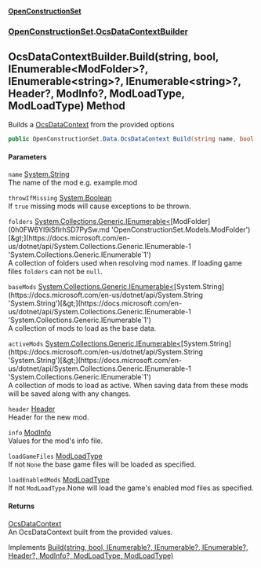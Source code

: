 #### [OpenConstructionSet](index.md 'index')
### [OpenConstructionSet](index.md#OpenConstructionSet 'OpenConstructionSet').[OcsDataContextBuilder](U44ADOjq83qr6ihsRA01VQ.md 'OpenConstructionSet.OcsDataContextBuilder')
## OcsDataContextBuilder.Build(string, bool, IEnumerable&lt;ModFolder&gt;?, IEnumerable&lt;string&gt;?, IEnumerable&lt;string&gt;?, Header?, ModInfo?, ModLoadType, ModLoadType) Method
Builds a [OcsDataContext](3CnFB+gVLALvXc7mqWGM8Q.md 'OpenConstructionSet.Data.OcsDataContext') from the provided options  
```csharp
public OpenConstructionSet.Data.OcsDataContext Build(string name, bool throwIfMissing=true, System.Collections.Generic.IEnumerable<OpenConstructionSet.Models.ModFolder>? folders=null, System.Collections.Generic.IEnumerable<string>? baseMods=null, System.Collections.Generic.IEnumerable<string>? activeMods=null, OpenConstructionSet.Models.Header? header=null, OpenConstructionSet.Models.ModInfo? info=null, OpenConstructionSet.Models.ModLoadType loadGameFiles=OpenConstructionSet.Models.ModLoadType.None, OpenConstructionSet.Models.ModLoadType loadEnabledMods=OpenConstructionSet.Models.ModLoadType.None);
```
#### Parameters
<a name='OpenConstructionSet_OcsDataContextBuilder_Build(string_bool_System_Collections_Generic_IEnumerable_OpenConstructionSet_Models_ModFolder___System_Collections_Generic_IEnumerable_string___System_Collections_Generic_IEnumerable_string___OpenConstructionSet_Models_Header__OpenConstructionSet_Models_ModInfo__OpenConstructionSet_Models_ModLoadType_OpenConstructionSet_Models_ModLoadType)_name'></a>
`name` [System.String](https://docs.microsoft.com/en-us/dotnet/api/System.String 'System.String')  
The name of the mod e.g. example.mod
  
<a name='OpenConstructionSet_OcsDataContextBuilder_Build(string_bool_System_Collections_Generic_IEnumerable_OpenConstructionSet_Models_ModFolder___System_Collections_Generic_IEnumerable_string___System_Collections_Generic_IEnumerable_string___OpenConstructionSet_Models_Header__OpenConstructionSet_Models_ModInfo__OpenConstructionSet_Models_ModLoadType_OpenConstructionSet_Models_ModLoadType)_throwIfMissing'></a>
`throwIfMissing` [System.Boolean](https://docs.microsoft.com/en-us/dotnet/api/System.Boolean 'System.Boolean')  
If `true` missing mods will cause exceptions to be thrown.
  
<a name='OpenConstructionSet_OcsDataContextBuilder_Build(string_bool_System_Collections_Generic_IEnumerable_OpenConstructionSet_Models_ModFolder___System_Collections_Generic_IEnumerable_string___System_Collections_Generic_IEnumerable_string___OpenConstructionSet_Models_Header__OpenConstructionSet_Models_ModInfo__OpenConstructionSet_Models_ModLoadType_OpenConstructionSet_Models_ModLoadType)_folders'></a>
`folders` [System.Collections.Generic.IEnumerable&lt;](https://docs.microsoft.com/en-us/dotnet/api/System.Collections.Generic.IEnumerable-1 'System.Collections.Generic.IEnumerable`1')[ModFolder](0h0FW6YI9iSflrhSD7PySw.md 'OpenConstructionSet.Models.ModFolder')[&gt;](https://docs.microsoft.com/en-us/dotnet/api/System.Collections.Generic.IEnumerable-1 'System.Collections.Generic.IEnumerable`1')  
A collection of folders used when resolving mod names. If loading game files `folders` can not be `null`.
  
<a name='OpenConstructionSet_OcsDataContextBuilder_Build(string_bool_System_Collections_Generic_IEnumerable_OpenConstructionSet_Models_ModFolder___System_Collections_Generic_IEnumerable_string___System_Collections_Generic_IEnumerable_string___OpenConstructionSet_Models_Header__OpenConstructionSet_Models_ModInfo__OpenConstructionSet_Models_ModLoadType_OpenConstructionSet_Models_ModLoadType)_baseMods'></a>
`baseMods` [System.Collections.Generic.IEnumerable&lt;](https://docs.microsoft.com/en-us/dotnet/api/System.Collections.Generic.IEnumerable-1 'System.Collections.Generic.IEnumerable`1')[System.String](https://docs.microsoft.com/en-us/dotnet/api/System.String 'System.String')[&gt;](https://docs.microsoft.com/en-us/dotnet/api/System.Collections.Generic.IEnumerable-1 'System.Collections.Generic.IEnumerable`1')  
A collection of mods to load as the base data.
  
<a name='OpenConstructionSet_OcsDataContextBuilder_Build(string_bool_System_Collections_Generic_IEnumerable_OpenConstructionSet_Models_ModFolder___System_Collections_Generic_IEnumerable_string___System_Collections_Generic_IEnumerable_string___OpenConstructionSet_Models_Header__OpenConstructionSet_Models_ModInfo__OpenConstructionSet_Models_ModLoadType_OpenConstructionSet_Models_ModLoadType)_activeMods'></a>
`activeMods` [System.Collections.Generic.IEnumerable&lt;](https://docs.microsoft.com/en-us/dotnet/api/System.Collections.Generic.IEnumerable-1 'System.Collections.Generic.IEnumerable`1')[System.String](https://docs.microsoft.com/en-us/dotnet/api/System.String 'System.String')[&gt;](https://docs.microsoft.com/en-us/dotnet/api/System.Collections.Generic.IEnumerable-1 'System.Collections.Generic.IEnumerable`1')  
A collection of mods to load as active. When saving data from these mods will be saved along with any changes.
  
<a name='OpenConstructionSet_OcsDataContextBuilder_Build(string_bool_System_Collections_Generic_IEnumerable_OpenConstructionSet_Models_ModFolder___System_Collections_Generic_IEnumerable_string___System_Collections_Generic_IEnumerable_string___OpenConstructionSet_Models_Header__OpenConstructionSet_Models_ModInfo__OpenConstructionSet_Models_ModLoadType_OpenConstructionSet_Models_ModLoadType)_header'></a>
`header` [Header](bjExWrZuBlRDCiIUljjMrA.md 'OpenConstructionSet.Models.Header')  
Header for the new mod.
  
<a name='OpenConstructionSet_OcsDataContextBuilder_Build(string_bool_System_Collections_Generic_IEnumerable_OpenConstructionSet_Models_ModFolder___System_Collections_Generic_IEnumerable_string___System_Collections_Generic_IEnumerable_string___OpenConstructionSet_Models_Header__OpenConstructionSet_Models_ModInfo__OpenConstructionSet_Models_ModLoadType_OpenConstructionSet_Models_ModLoadType)_info'></a>
`info` [ModInfo](h0vCAhsmAC6iWOaLYw25cg.md 'OpenConstructionSet.Models.ModInfo')  
Values for the mod's info file.
  
<a name='OpenConstructionSet_OcsDataContextBuilder_Build(string_bool_System_Collections_Generic_IEnumerable_OpenConstructionSet_Models_ModFolder___System_Collections_Generic_IEnumerable_string___System_Collections_Generic_IEnumerable_string___OpenConstructionSet_Models_Header__OpenConstructionSet_Models_ModInfo__OpenConstructionSet_Models_ModLoadType_OpenConstructionSet_Models_ModLoadType)_loadGameFiles'></a>
`loadGameFiles` [ModLoadType](A5j7r8wm6GxqIgX_lVyVRQ.md 'OpenConstructionSet.Models.ModLoadType')  
If not `None` the base game files will be loaded as specified.
  
<a name='OpenConstructionSet_OcsDataContextBuilder_Build(string_bool_System_Collections_Generic_IEnumerable_OpenConstructionSet_Models_ModFolder___System_Collections_Generic_IEnumerable_string___System_Collections_Generic_IEnumerable_string___OpenConstructionSet_Models_Header__OpenConstructionSet_Models_ModInfo__OpenConstructionSet_Models_ModLoadType_OpenConstructionSet_Models_ModLoadType)_loadEnabledMods'></a>
`loadEnabledMods` [ModLoadType](A5j7r8wm6GxqIgX_lVyVRQ.md 'OpenConstructionSet.Models.ModLoadType')  
If not `ModLoadType`.None will load the game's enabled mod files as specified.
  
#### Returns
[OcsDataContext](3CnFB+gVLALvXc7mqWGM8Q.md 'OpenConstructionSet.Data.OcsDataContext')  
An OcsDataContext built from the provided values.

Implements [Build(string, bool, IEnumerable<ModFolder>?, IEnumerable<string>?, IEnumerable<string>?, Header?, ModInfo?, ModLoadType, ModLoadType)](VnKDE8nWjAszYIHycMpTog.md 'OpenConstructionSet.IOcsDataContextBuilder.Build(string, bool, System.Collections.Generic.IEnumerable&lt;OpenConstructionSet.Models.ModFolder&gt;?, System.Collections.Generic.IEnumerable&lt;string&gt;?, System.Collections.Generic.IEnumerable&lt;string&gt;?, OpenConstructionSet.Models.Header?, OpenConstructionSet.Models.ModInfo?, OpenConstructionSet.Models.ModLoadType, OpenConstructionSet.Models.ModLoadType)')  
